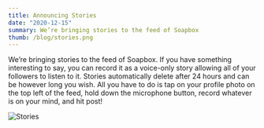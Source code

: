 ```yaml
---
title: Announcing Stories
date: "2020-12-15"
summary: We’re bringing stories to the feed of Soapbox
thumb: /blog/stories.png
---
```


We’re bringing stories to the feed of Soapbox. If you have something interesting to say, you can record it as a voice-only story allowing all of your followers to listen to it. Stories automatically delete after 24 hours and can be however long you wish. All you have to do is tap on your profile photo on the top left of the feed, hold down the microphone button, record whatever is on your mind, and hit post!

![Stories](/blog/stories.png)
